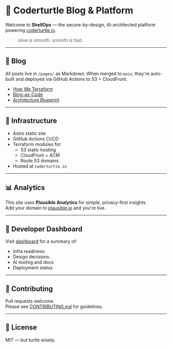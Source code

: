 # 🐢 Coderturtle Blog & Platform

Welcome to **ShellOps** — the secure-by-design, AI-architected platform powering [coderturtle.io](https://coderturtle.io).

> slow is smooth. smooth is fast.

---

## 📝 Blog

All posts live in `/pages/` as Markdown. When merged to `main`, they're auto-built and deployed via GitHub Actions to S3 + CloudFront.

- [How We Terraform](./pages/secure-terraform-setup.md)
- [Blog-as-Code](./pages/how-we-publish-this-blog.md)
- [Architecture Blueprint](./docs/architecture/c4-platform-blueprint.md)

---

## 🧱 Infrastructure

- Astro static site
- GitHub Actions CI/CD
- Terraform modules for:
  - S3 static hosting
  - CloudFront + ACM
  - Route 53 domains
- Hosted at `coderturtle.io`

---

## 📊 Analytics

This site uses **Plausible Analytics** for simple, privacy-first insights.  
Add your domain to [plausible.io](https://plausible.io) and you're live.

---

## 🧭 Developer Dashboard

Visit [dashboard](./pages/dashboard.md) for a summary of:
- Infra readiness
- Design decisions
- AI tooling and docs
- Deployment status

---

## 🤝 Contributing

Pull requests welcome.  
Please see [CONTRIBUTING.md](./CONTRIBUTING.md) for guidelines.

---

## 📄 License

MIT — but turtle wisely.

